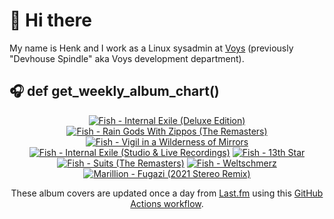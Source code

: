 # 👋 Hi there

My name is Henk and I work as a Linux sysadmin at <a href="https://www.voys.co/about/">Voys</a> (previously "Devhouse Spindle" aka Voys development department).

## 🎧 def get_weekly_album_chart()
<!-- lastfm -->
<p align="center"><a href="https://www.last.fm/music/Fish/Internal+Exile+(Deluxe+Edition)"><img src="https://lastfm.freetls.fastly.net/i/u/64s/30e614e533fd0e12721f081313984491.jpg" title="Fish - Internal Exile (Deluxe Edition)"></a> <a href="https://www.last.fm/music/Fish/Rain+Gods+With+Zippos+(The+Remasters)"><img src="https://lastfm.freetls.fastly.net/i/u/64s/89a27575a5f1576b071751172a7f99ae.jpg" title="Fish - Rain Gods With Zippos (The Remasters)"></a> <a href="https://www.last.fm/music/Fish/Vigil+in+a+Wilderness+of+Mirrors"><img src="https://lastfm.freetls.fastly.net/i/u/64s/cd9f5196f7d67afaa4afe7379c488783.jpg" title="Fish - Vigil in a Wilderness of Mirrors"></a> <a href="https://www.last.fm/music/Fish/Internal+Exile+(Studio+&+Live+Recordings)"><img src="https://lastfm.freetls.fastly.net/i/u/64s/c6f2d046987350112e323af5bc001b05.jpg" title="Fish - Internal Exile (Studio & Live Recordings)"></a> <a href="https://www.last.fm/music/Fish/13th+Star"><img src="https://lastfm.freetls.fastly.net/i/u/64s/50ce1aaf8daeab5018f1a9816eca434a.jpg" title="Fish - 13th Star"></a> <a href="https://www.last.fm/music/Fish/Suits+(The+Remasters)"><img src="https://lastfm.freetls.fastly.net/i/u/64s/ee2074cac62e65d154a447f2a817810d.jpg" title="Fish - Suits (The Remasters)"></a> <a href="https://www.last.fm/music/Fish/Weltschmerz"><img src="https://lastfm.freetls.fastly.net/i/u/64s/4efbbd849566e66b3b89d9f6f379f393.jpg" title="Fish - Weltschmerz"></a> <a href="https://www.last.fm/music/Marillion/Fugazi+(2021+Stereo+Remix)"><img src="https://lastfm.freetls.fastly.net/i/u/64s/122763fbff98d0c581d6ee6a00509d98.jpg" title="Marillion - Fugazi (2021 Stereo Remix)"></a> </p>

<p align="center">These album covers are updated once a day from <a href="https://www.last.fm/user/hbokh">Last.fm</a> using this <a href="https://github.com/marketplace/actions/lastfm-to-markdown">GitHub Actions workflow</a>.</p>
